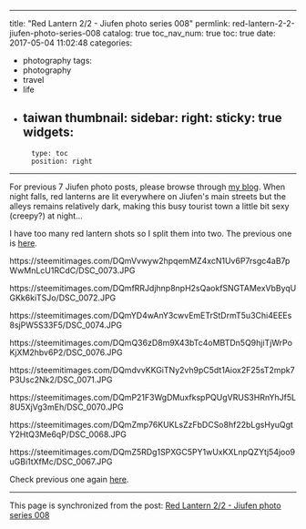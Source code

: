 
---
title: "Red Lantern 2/2 - Jiufen photo series 008"
permlink: red-lantern-2-2-jiufen-photo-series-008
catalog: true
toc_nav_num: true
toc: true
date: 2017-05-04 11:02:48
categories:
- photography
tags:
- photography
- travel
- life
- taiwan
thumbnail: 
sidebar:
    right:
        sticky: true
widgets:
    -
        type: toc
        position: right
---


<html>
<p>For previous 7 Jiufen photo posts, please browse through <a href="https://steemit.com/@deanliu">my blog</a>. When night falls, red lanterns are lit everywhere on Jiufen's main streets but the alleys remains relatively dark, making this busy tourist town a little bit sexy (creepy?) at night...&nbsp;</p>
<p>I have too many red lantern shots so I split them into two. The previous one is <a href="https://steemit.com/photography/@deanliu/red-lantern-1-2-jiufen-photo-series-007">here</a>.</p>
<p>https://steemitimages.com/DQmVvwyw2hpqemMZ4xcN1Uv6P7rsgc4aB7pWwMnLcU1RCdC/DSC_0073.JPG</p>
<p>https://steemitimages.com/DQmfRRJdjhnp8npH2sQaokfSNGTAMexVbByqUGKk6kiTSJo/DSC_0072.JPG</p>
<p>https://steemitimages.com/DQmYD4wAnY3cwvEmETrStDrmT5u3Chi4EEEs8sjPW5S33F5/DSC_0074.JPG</p>
<p>https://steemitimages.com/DQmQ36zD8m9X43bTc4oMBTDn5Q9hjiTjWrPoKjXM2hbv6P2/DSC_0076.JPG</p>
<p>https://steemitimages.com/DQmdvvKKGiTNy2vh9pC5dt1Aiox2F25sT2mpk7P3Usc2Nk2/DSC_0071.JPG</p>
<p>https://steemitimages.com/DQmP21F3WgDMuxfkspPQUgVRUS3HRnYhJf5L8U5XjVg3mEh/DSC_0070.JPG</p>
<p>https://steemitimages.com/DQmZmp76KUKLsZzFbDCSo8hf22bLgsHyuQgtY2HtQ3Me6qP/DSC_0068.JPG</p>
<p>https://steemitimages.com/DQmZ5RDg1SPXGC5PY1wUxKXLnpQZYtj54joo9uGBi1tXfMc/DSC_0067.JPG</p>
<p>Check previous one again <a href="https://steemit.com/photography/@deanliu/red-lantern-1-2-jiufen-photo-series-007">here</a>.</p>
</html>

- - -

This page is synchronized from the post: [Red Lantern 2/2 - Jiufen photo series 008](https://steemit.com/@deanliu/red-lantern-2-2-jiufen-photo-series-008)
